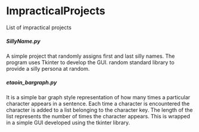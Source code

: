# ImpracticalProjects
List of impractical projects


##### SillyName.py

A simple project that randomly assigns first and last silly names. The program uses Tkinter to develop the GUI. random standard library to provide a silly persona at random.


##### etaoin_bargraph.py

It is a simple bar graph style representation of how many times a particular character appears in a sentence. Each time a character is encountered the character is added to a list belonging to the character key. The length of the list represents the number of times the character appears. This is wrapped in a simple GUI developed using the tkinter library.
